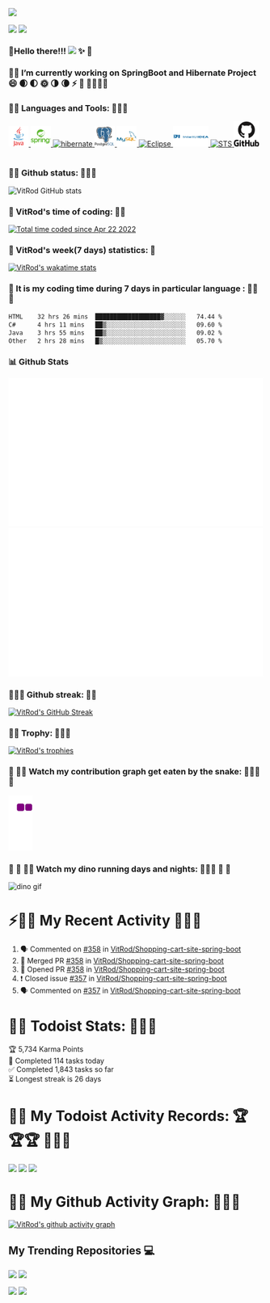 
![](https://media.giphy.com/media/3o7TKDEhaHWJpBs2Xu/giphy.gif)

![](https://media.giphy.com/media/35bsf4G3CHIWs/giphy.gif)
![](https://media.giphy.com/media/11z8mwhw0jxQiI/giphy.gif)
  

   
###  🌈Hello there!!!  ![](https://komarev.com/ghpvc/?username=VitRod&color=green)  ✨ 🌈
###  🔱🌈 I’m currently working on SpringBoot and Hibernate Project😄 🌒  🌓 🌞 🌗  🌘 ⚡ 💪 🌈🏳️‍🌈🔱
     
<!--
**VitRod/VitRod** is a ✨ _special_ ✨ repository because its `README.md` (this file) appears on your GitHub profile.
Here are some ideas to get you started:
    
- 🔭 I’m currently working on ...
- 🌱 I’m currently learning ...
- 👯 I’m looking to collaborate on ...
- 🤔 I’m looking for help with ...
- 💬 Ask me about ...
- 📫 How to reach me: ...
- 😄 Pronouns: ...
- ⚡ Fun fact: ...
-->

  

 ### 🔱🌈  Languages and Tools: 🏳️‍🌈🔱  
<p align="left"> 
   <a href="https://www.javatpoint.com/java-tutorial" target="_blank"> <img src="https://raw.githubusercontent.com/devicons/devicon/1119b9f84c0290e0f0b38982099a2bd027a48bf1/icons/java/java-original-wordmark.svg" alt="java" width="40" height="40"/> </a>
  <a href="https://www.javatpoint.com/spring-tutorial" target="_blank"> <img src="https://raw.githubusercontent.com/devicons/devicon/1119b9f84c0290e0f0b38982099a2bd027a48bf1/icons/spring/spring-original-wordmark.svg" alt="spring" width="40" height="40"/> </a>
  <a href="https://www.javatpoint.com/hibernate-tutorial" target="_blank"> <img src="https://www.vectorlogo.zone/logos/hibernate/hibernate-ar21.png" alt="hibernate" width="100" height="40"/> </a>
   <a href="https://www.javatpoint.com/postgresql-tutorial" target="_blank"> <img src="https://raw.githubusercontent.com/devicons/devicon/1119b9f84c0290e0f0b38982099a2bd027a48bf1/icons/postgresql/postgresql-original-wordmark.svg" alt="postgres" width="40" height="40"/> </a>
   <a href="https://www.javatpoint.com/mysql-tutorial" target="_blank"> <img src="https://raw.githubusercontent.com/devicons/devicon/1119b9f84c0290e0f0b38982099a2bd027a48bf1/icons/mysql/mysql-original-wordmark.svg" alt="mysql" width="40" height="40"/> </a>
  <a href="https://www.javatpoint.com/intellij-vs-eclipse" target="_blank"> <img src="https://upload.wikimedia.org/wikipedia/commons/thumb/d/d0/Eclipse-Luna-Logo.svg/2560px-Eclipse-Luna-Logo.svg.png" alt="Eclipse" width="60" height="30"/> </a>
  <a href="https://www.javatpoint.com/intellij-idea-tutorial" target="_blank"> <img src="https://raw.githubusercontent.com/devicons/devicon/1119b9f84c0290e0f0b38982099a2bd027a48bf1/icons/intellij/intellij-plain-wordmark.svg" alt="Intelij idea" width="70" height="40"/> </a>
   <a href="https://www.javatpoint.com/java" target="_blank"> <img src="http://3.bp.blogspot.com/-Ajql3_Oijdk/U438gFWH3fI/AAAAAAAAAKE/DFbF4ZLaqjY/s1600/spring-tool-suite-project-logo.png" alt="STS" width="50" height="50"/> </a>
  <a href="https://www.javatpoint.com/java" target="_blank"> <img src="https://raw.githubusercontent.com/devicons/devicon/1119b9f84c0290e0f0b38982099a2bd027a48bf1/icons/github/github-original-wordmark.svg" alt="Github" width="50" height="50"/> </a>
  </p>
     
  # <h3 align="left">🔱🌈 Github status: 🏳️‍🌈🔱</h3>
  
  <!-- ![VitRod GitHub stats](https://github-readme-stats.vercel.app/api?username=VitRod) -->
  
  ![VitRod GitHub stats](https://github-readme-stats.vercel.app/api?username=VitRod&show_icons=true&theme=radical)
  
 <!-- [![Anurag's GitHub stats](https://github-readme-stats.vercel.app/api?username=anuraghazra)](https://github.com/anuraghazra/github-readme-stats) -->
  
  <h3 align="left"> 🔱 VitRod's time of coding: 🏳️‍🌈</h3>
  
  <a href="https://wakatime.com/@a497e0ea-4978-42b2-9aa3-d3c04dc123a5"><img src="https://wakatime.com/badge/user/a497e0ea-4978-42b2-9aa3-d3c04dc123a5.svg" alt="Total time coded since Apr 22 2022" /></a>
  
 
   ###  🔱 VitRod's week(7 days) statistics: 🌈  
  
  [![VitRod's wakatime stats](https://github-readme-stats.vercel.app/api/wakatime?username=VitRod)](https://github.com/anuraghazra/github-readme-stats)
  
    

  
  
  
  ###   🌈 It is my coding time during 7 days in particular language : 🏳️‍🌈🔱  
  
<!--START_SECTION:waka-->

```text
HTML    32 hrs 26 mins  ██████████████████▓░░░░░░   74.44 %
C#      4 hrs 11 mins   ██▒░░░░░░░░░░░░░░░░░░░░░░   09.60 %
Java    3 hrs 55 mins   ██▒░░░░░░░░░░░░░░░░░░░░░░   09.02 %
Other   2 hrs 28 mins   █▒░░░░░░░░░░░░░░░░░░░░░░░   05.70 %
```

<!--END_SECTION:waka-->
    
<!--  ###  🔱🌈   Top languages: 🏳️‍🌈🔱 
  
  [![VitRod's Top Langs](https://github-readme-stats.vercel.app/api/top-langs/?username=VitRod&layout=compact)](https://github.com/VitRod/github-readme-stats) -->
  
  ### 📊 Github Stats
<a href='https://github.com/VitRod/github-stats-transparent'>
  
![Stats Overview](https://github.com/VitRod/VitRod/blob/output/generated/overview.svg)
![Most Used Languages](https://github.com/VitRod/VitRod/blob/output/generated/languages.svg)
  
  
</a>
  
  
  ###  🏳️‍🌈🔱  Github streak: 🔱🌈  
  
 [![VitRod's GitHub Streak](https://github-readme-streak-stats.herokuapp.com?user=VitRod&theme=radical&hide_border=true&date_format=M%20j%5B%2C%20Y%5D)](https://git.io/streak-stats)
 
  ###  🔱🌈  Trophy: 🏳️‍🌈🔱 
    
 
 [![VitRod's trophies](https://github-profile-trophy.vercel.app/?username=VitRod&theme=radical)](https://github.com/VitRod/github-profile-trophy)
 
 
 
 
  ### :snake: 🔱🌈 Watch my contribution graph get eaten by the snake: 🏳️‍🌈🔱  :snake: 
 
 ![snake gif](https://github.com/VitRod/VitRod/blob/output_snake/github-contribution-grid-snake.gif)
 
 
 
 
  ### 🐲  🐉 🔱🌈 Watch my dino running days and nights: 🏳️‍🌈🔱  🐲  🐉
 ![dino gif](https://github.com/VitRod/VitRod/blob/main/dino.gif)
 
 
 
 
 # :zap:🔱🌈  My Recent Activity 🏳️‍🌈🔱

<!--START_SECTION:activity-->
1. 🗣 Commented on [#358](https://github.com/VitRod/Shopping-cart-site-spring-boot/issues/358) in [VitRod/Shopping-cart-site-spring-boot](https://github.com/VitRod/Shopping-cart-site-spring-boot)
2. 🎉 Merged PR [#358](https://github.com/VitRod/Shopping-cart-site-spring-boot/pull/358) in [VitRod/Shopping-cart-site-spring-boot](https://github.com/VitRod/Shopping-cart-site-spring-boot)
3. 💪 Opened PR [#358](https://github.com/VitRod/Shopping-cart-site-spring-boot/pull/358) in [VitRod/Shopping-cart-site-spring-boot](https://github.com/VitRod/Shopping-cart-site-spring-boot)
4. ❗️ Closed issue [#357](https://github.com/VitRod/Shopping-cart-site-spring-boot/issues/357) in [VitRod/Shopping-cart-site-spring-boot](https://github.com/VitRod/Shopping-cart-site-spring-boot)
5. 🗣 Commented on [#357](https://github.com/VitRod/Shopping-cart-site-spring-boot/issues/357) in [VitRod/Shopping-cart-site-spring-boot](https://github.com/VitRod/Shopping-cart-site-spring-boot)
<!--END_SECTION:activity-->


# 🔱🌈 Todoist Stats: 🏳️‍🌈🔱

<!-- TODO-IST:START -->
🏆  5,734 Karma Points           
🌸  Completed 114 tasks today           
✅  Completed 1,843 tasks so far           
⏳  Longest streak is 26 days
<!-- TODO-IST:END -->

# 🔱🌈 My Todoist Activity Records: 🏆🏆🏆 🏳️‍🌈🔱
![](https://pbs.twimg.com/media/FXtG4vOUsAI3dYM?format=png&name=small  )
![]( https://pbs.twimg.com/media/FXtG69QUcAAT-0v?format=png&name=small  )
![](  https://pbs.twimg.com/media/FXtG8VlVsAM_VG2?format=png&name=small   )




# 🔱🌈 My Github Activity Graph: 🏳️‍🌈🔱

[![VitRod's github activity graph](https://activity-graph.herokuapp.com/graph?username=VitRod&theme=dracula)](https://github.com/ashutosh00710/github-readme-activity-graph)

## My Trending Repositories 💻

[![](https://github-readme-stats.vercel.app/api/pin/?username=VitRod&repo=SimpleSpringBootThymeleafApp&&show_icons=true&theme=radical)](https://github.com/VitRod/SimpleSpringBootThymeleafApp)
[![](https://github-readme-stats.vercel.app/api/pin/?username=VitRod&repo=sql-jdbc-school&&show_icons=true&theme=radical)](https://github.com/VitRod/sql-jdbc-school)
 
 [![](https://github-readme-stats.vercel.app/api/pin/?username=VitRod&repo=UniversityProject_Task10&&show_icons=true&theme=radical)](https://github.com/VitRod/UniversityProject_Task10)
 [![](https://github-readme-stats.vercel.app/api/pin/?username=VitRod&repo=App_Whats_the_weather&&show_icons=true&theme=radical)](https://github.com/VitRod/App_Whats_the_weather)
